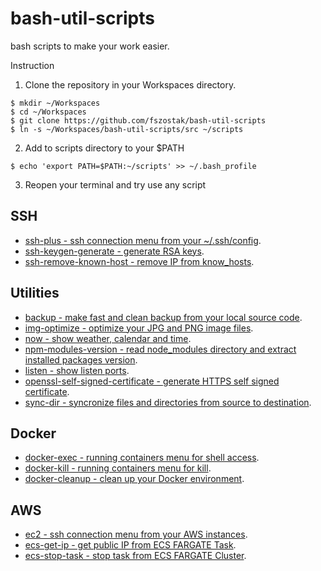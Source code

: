 # bash-util-scripts

bash scripts to make your work easier.

Instruction

1) Clone the repository in your Workspaces directory.

```
$ mkdir ~/Workspaces
$ cd ~/Workspaces
$ git clone https://github.com/fszostak/bash-util-scripts
$ ln -s ~/Workspaces/bash-util-scripts/src ~/scripts
```

2) Add to scripts directory to your $PATH

```
$ echo 'export PATH=$PATH:~/scripts' >> ~/.bash_profile
```

3) Reopen your terminal and try use any script


## SSH
- [ssh-plus - ssh connection menu from your ~/.ssh/config](https://github.com/fszostak/bash-util-scripts/blob/master/docs/ssh.md).
- [ssh-keygen-generate - generate RSA keys](https://github.com/fszostak/bash-util-scripts/blob/master/docs/ssh.md).
- [ssh-remove-known-host - remove IP from know_hosts](https://github.com/fszostak/bash-util-scripts/blob/master/docs/ssh.md).

## Utilities
- [backup - make fast and clean backup from your local source code](https://github.com/fszostak/bash-util-scripts/blob/master/docs/backup.md).
- [img-optimize - optimize your JPG and PNG image files](https://github.com/fszostak/bash-util-scripts/blob/master/docs/optimize.md).
- [now - show weather, calendar and time](https://github.com/fszostak/bash-util-scripts/blob/master/docs/now.md).
- [npm-modules-version - read node_modules directory and extract installed packages version](https://github.com/fszostak/bash-util-scripts/blob/master/docs/npm-modules-version.md).
- [listen - show listen ports](https://github.com/fszostak/bash-util-scripts/blob/master/docs/listen.md).
- [openssl-self-signed-certificate - generate HTTPS self signed certificate](https://github.com/fszostak/bash-util-scripts/blob/master/docs/openssl-self-signed-certificate.md).
- [sync-dir - syncronize files and directories from source to destination](https://github.com/fszostak/bash-util-scripts/blob/master/docs/sync-dir.md).

## Docker
- [docker-exec - running containers menu for shell access](https://github.com/fszostak/bash-util-scripts/blob/master/docs/docker.md).
- [docker-kill - running containers menu for kill](https://github.com/fszostak/bash-util-scripts/blob/master/docs/docker.md).
- [docker-cleanup - clean up your Docker environment](https://github.com/fszostak/bash-util-scripts/blob/master/docs/docker.md).

## AWS
- [ec2 - ssh connection menu from your AWS instances](https://github.com/fszostak/bash-util-scripts/blob/master/docs/ec2.md).
- [ecs-get-ip - get public IP from ECS FARGATE Task](https://github.com/fszostak/bash-util-scripts/blob/master/docs/ecs-get-ip.md).
- [ecs-stop-task - stop task from ECS FARGATE Cluster](https://github.com/fszostak/bash-util-scripts/blob/master/docs/ecs-stop-task.md).
